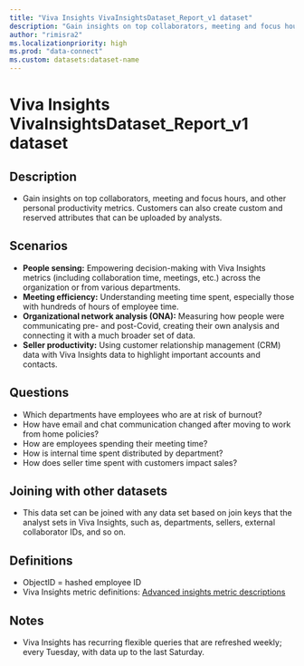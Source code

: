 ```yaml
---
title: "Viva Insights VivaInsightsDataset_Report_v1 dataset"
description: "Gain insights on top collaborators, meeting and focus hours, and other personal productivity metrics."
author: "rimisra2"
ms.localizationpriority: high
ms.prod: "data-connect"
ms.custom: datasets:dataset-name
---
```


# Viva Insights VivaInsightsDataset_Report_v1 dataset

## Description

-	Gain insights on top collaborators, meeting and focus hours, and other personal productivity metrics. Customers can also create custom and reserved attributes that can be uploaded by analysts.

## Scenarios

-	**People sensing:** Empowering decision-making with Viva Insights metrics (including collaboration time, meetings, etc.) across the organization or from various departments.
-	**Meeting efficiency:** Understanding meeting time spent, especially those with hundreds of hours of employee time.
-	**Organizational network analysis (ONA):** Measuring how people were communicating pre- and post-Covid, creating their own analysis and connecting it with a much broader set of data.
-	**Seller productivity:** Using customer relationship management (CRM) data with Viva Insights data to highlight important accounts and contacts.


## Questions

-	Which departments have employees who are at risk of burnout?
-	How have email and chat communication changed after moving to work from home policies?
-	How are employees spending their meeting time?
-	How is internal time spent distributed by department?
-	How does seller time spent with customers impact sales?


## Joining with other datasets

-	This data set can be joined with any data set based on join keys that the analyst sets in Viva Insights, such as, departments, sellers, external collaborator IDs, and so on.

## Definitions

-	ObjectID = hashed employee ID
-	Viva Insights metric definitions: [Advanced insights metric descriptions](/viva/insights/advanced/reference/metrics)

## Notes

-	Viva Insights has recurring flexible queries that are refreshed weekly; every Tuesday, with data up to the last Saturday.

